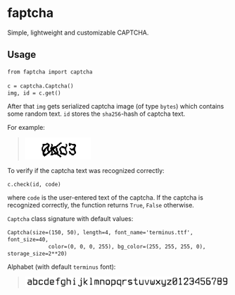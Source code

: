 # faptcha

Simple, lightweight and customizable CAPTCHA.

## Usage

```
from faptcha import captcha

c = captcha.Captcha()
img, id = c.get()
```

After that `img` gets serialized captcha image (of type `bytes`) which contains some random text. `id` stores the `sha256`-hash of captcha text.

For example:

>![faptcha](https://raw.githubusercontent.com/nogaems/faptcha/assets/default_sample.png)

To verify if the captcha text was recognized correctly:

```
c.check(id, code)
```

where `code` is the user-entered text of the captcha. If the captcha is recognized correctly, the function returns `True`, `False` otherwise.


`Captcha` class signature with default values:

```
Captcha(size=(150, 50), length=4, font_name='terminus.ttf', font_size=40,
             color=(0, 0, 0, 255), bg_color=(255, 255, 255, 0), storage_size=2**20)

```

Alphabet (with default `terminus` font):

>![faptcha](https://raw.githubusercontent.com/nogaems/faptcha/assets/alphabet.png)
